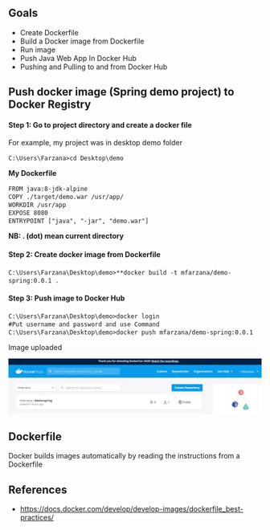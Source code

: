 ## Goals
- Create Dockerfile 
- Build a Docker image from Dockerfile
- Run image
-  Push Java Web App In Docker Hub
- Pushing and Pulling to and from Docker Hub

## Push docker image (Spring demo project) to Docker Registry
#### Step 1: Go to project directory and create a docker file 
 For example, my project was in desktop demo folder
  ```
  C:\Users\Farzana>cd Desktop\demo
  ```
  **My  Dockerfile** 
	
	FROM java:8-jdk-alpine
	COPY ./target/demo.war /usr/app/
	WORKDIR /usr/app
	EXPOSE 8080
	ENTRYPOINT ["java", "-jar", "demo.war"]
	
 **NB:  . (dot) mean current directory** 
####  Step 2: Create docker image from Dockerfile
 ```
 C:\Users\Farzana\Desktop\demo>**docker build -t mfarzana/demo-spring:0.0.1 . 
 ```

#### Step 3: Push image to Docker Hub
```
C:\Users\Farzana\Desktop\demo>docker login 
#Put username and password and use Command
C:\Users\Farzana\Desktop\demo>docker push mfarzana/demo-spring:0.0.1
 ```
 Image  uploaded 
 
![](/images/demo-spring-dockerhub.jpg)

 
  


## Dockerfile
Docker builds images automatically by reading the instructions from a Dockerfile


## References
- https://docs.docker.com/develop/develop-images/dockerfile_best-practices/

<!--stackedit_data:
eyJoaXN0b3J5IjpbMTY3MzI3MjQzMiwtNzcxNzA0Mzg4LC0yMD
k2MzIyODM2LDEzNzMxMDA2NTYsLTIxMTQxNDc3MDIsODEyNjg3
Mzk2LDc1Njc1NjE5NywtMjA3MzgwMjMxNiwxMjQ4NDA0OTgzLD
YyMzA0MDYzMyw4MTQwOTU5OTYsMTIzODU0Njc2LC0xMzA1NDAx
NzgzLC0zNTY0NDIwMzgsNDIyNTUwMjldfQ==
-->